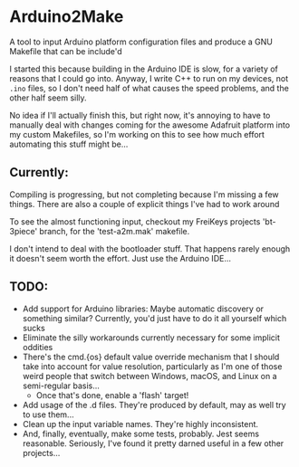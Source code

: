 # Arduino2Make

A tool to input Arduino platform configuration files and produce a GNU Makefile
that can be include'd

I started this because building in the Arduino IDE is slow, for a variety of
reasons that I could go into. Anyway, I write C++ to run on my devices, not
`.ino` files, so I don't need half of what causes the speed problems, and the
other half seem silly.

No idea if I'll actually finish this, but right now, it's annoying to have to
manually deal with changes coming for the awesome Adafruit platform into my
custom Makefiles, so I'm working on this to see how much effort automating this
stuff might be...

## Currently:

Compiling is progressing, but not completing because I'm missing a few things.
There are also a couple of explicit things I've had to work around

To see the almost functioning input, checkout my FreiKeys projects 'bt-3piece'
branch, for the 'test-a2m.mak' makefile.

I don't intend to deal with the bootloader stuff. That happens rarely enough it
doesn't seem worth the effort. Just use the Arduino IDE...

## TODO:

* Add support for Arduino libraries: Maybe automatic discovery or something
  similar? Currently, you'd just have to do it all yourself which sucks
* Eliminate the silly workarounds currently necessary for some implicit oddities
* There's the cmd.{os} default value override mechanism that I should take into
  account for value resolution, particularly as I'm one of those weird people
  that switch between Windows, macOS, and Linux on a semi-regular basis...
  * Once that's done, enable a 'flash' target!
* Add usage of the .d files. They're produced by default, may as well try to
  use them...
* Clean up the input variable names. They're highly inconsistent.
* And, finally, eventually, make some tests, probably. Jest seems reasonable.
  Seriously, I've found it pretty darned useful in a few other projects...